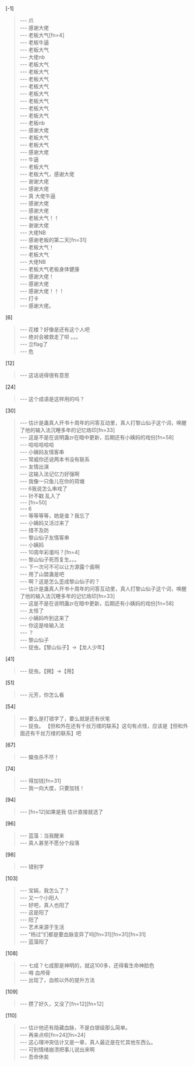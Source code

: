 
[-1] 
>--- 爪<br>
>--- 感谢大佬<br>
>--- 老板大气[fn=4]<br>
>--- 老板牛逼<br>
>--- 老板大气<br>
>--- 大佬nb<br>
>--- 老板大气<br>
>--- 老板大气<br>
>--- 老板大气<br>
>--- 老板大气<br>
>--- 老板大气<br>
>--- 老板大气<br>
>--- 老板大气<br>
>--- 老板大气<br>
>--- 老板nb<br>
>--- 感谢大佬<br>
>--- 老板大气<br>
>--- 老板大气<br>
>--- 感谢大佬<br>
>--- 牛逼<br>
>--- 老板大气<br>
>--- 老板大气，感谢大佬<br>
>--- 谢谢大佬<br>
>--- 感谢大佬<br>
>--- 真 大佬牛逼<br>
>--- 感谢大佬<br>
>--- 感谢大佬<br>
>--- 老板大气！！<br>
>--- 谢谢大佬<br>
>--- 大佬NB<br>
>--- 感谢老板的第二天[fn=31]<br>
>--- 老板大气！<br>
>--- 老板大气<br>
>--- 大佬NB<br>
>--- 老板大气老板身体健康<br>
>--- 感谢大佬！<br>
>--- 感谢大佬<br>
>--- 感谢大佬！！！<br>
>--- 打卡<br>
>--- 感谢大佬。<br>

[6] 
>--- 花楼？好像是还有这个人吧<br>
>--- 绝对会被救走了呗 。。。<br>
>--- 立flag了<br>
>--- 危<br>

[12] 
>--- 这话说得很有意思<br>

[24] 
>--- 这个成语是这样用的吗？<br>

[30] 
>--- 估计是蛊真人开书十周年的问答互动里，真人打黎山仙子这个词，唤醒了他的输入法沉睡多年的记忆烙印[fn=33]<br>
>--- 这是不是在说明蛊zr在暗中更新，后期还有小姨妈的戏份[fn=58]<br>
>--- 哈哈哈哈哈<br>
>--- 小姨妈友情客串<br>
>--- 常威你还说两本书没有联系<br>
>--- 友情出演<br>
>--- 这输入法记忆力好强啊<br>
>--- 我像一只鱼儿在你的荷塘<br>
>--- 6我说怎么串戏了<br>
>--- 针不戳
乱入了<br>
>--- [fn=50]<br>
>--- 6<br>
>--- 等等等等，她是谁？我忘了<br>
>--- 小姨妈又活过来了<br>
>--- 措不及防<br>
>--- 黎山仙子友情客串<br>
>--- 小姨妈<br>
>--- 10周年彩蛋吗？[fn=4]<br>
>--- 黎山仙子死而复生。。。<br>
>--- 下一次可不可以让方源露个面啊<br>
>--- 用了山盟蛊是吧<br>
>--- 啊？这是怎么歪成黎山仙子的？<br>
>--- 估计是蛊真人开书十周年的问答互动里，真人打黎山仙子这个词，唤醒了他的输入法沉睡多年的记忆烙印[fn=33]<br>
>--- 这是不是在说明蛊zr在暗中更新，后期还有小姨妈的戏份[fn=58]<br>
>--- 太怪了<br>
>--- 小姨妈咋到这来了<br>
>--- 你这是啥输入法<br>
>--- ？<br>
>--- 黎山仙子<br>
>--- 捉虫。【黎山仙子】→【龙人少年】<br>

[41] 
>--- 捉虫。【拥】→【用】<br>

[51] 
>--- 元芳，你怎么看<br>

[54] 
>--- 要么是打错字了，要么就是还有伏笔<br>
>--- 捉虫。
【但和外在还有千丝万缕的联系】这句有点怪，应该是【但和外面还有千丝万缕的联系】吧<br>

[67] 
>--- 蝗虫杀不尽！<br>

[74] 
>--- 得加钱[fn=31]<br>
>--- 我一向大度，只要加钱！<br>

[94] 
>--- [fn=12]如果是我 估计直接就选了<br>

[96] 
>--- 蓝藻：当我醒来<br>
>--- 真人甚至不愿分个段落<br>

[98] 
>--- 错别字<br>

[103] 
>--- 宝娟，我怎么了？<br>
>--- 又一个小阳人<br>
>--- 好吧，真人也阳了<br>
>--- 这是阳了<br>
>--- 阳了<br>
>--- 艺术来源于生活<br>
>--- “杨过”们都是要血脉变异了吗[fn=31][fn=31][fn=31]<br>
>--- 蓝藻阳了<br>

[108] 
>--- 七成？七成那是神明的，就这100多，还得看生命神脸色<br>
>--- 嘚 血颅骨<br>
>--- 出现了，血核以外的提升方法<br>

[109] 
>--- 攒了好久，又没了[fn=12][fn=12]<br>

[110] 
>--- 估计他还有隐藏血脉，不是白银级那么简单。<br>
>--- 再来点呗[fn=24][fn=24]<br>
>--- 这心理冲突估计又是一章，真人最近是在忙其他东西么。<br>
>--- 可别情绪崩溃把事儿说出来啊<br>
>--- 吾命休矣<br>
